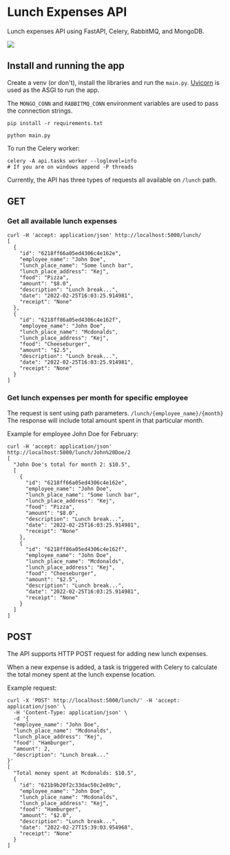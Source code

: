 # Lunch Expenses API
Lunch expenses API using FastAPI, Celery, RabbitMQ, and MongoDB.

![](https://i.imgur.com/eCcsutS.png)


## Install and running the app
Create a venv (or don't), install the libraries and run the `main.py`. [Uvicorn](https://www.uvicorn.org/) is used as the ASGI to run the app.

The `MONGO_CONN` and `RABBITMQ_CONN` environment variables are used to pass the connection strings.
```
pip install -r requirements.txt
```
```
python main.py
```

To run the Celery worker:
```
celery -A api.tasks worker --loglevel=info
# If you are on windows append -P threads
```

Currently, the API has three types of requests all available on `/lunch` path.

## GET

### Get all available lunch expenses
```
curl -H 'accept: application/json' http://localhost:5000/lunch/
[
  {
    "id": "6218ff66a05ed4306c4e162e",
    "employee_name": "John Doe",
    "lunch_place_name": "Some lunch bar",
    "lunch_place_address": "Kej",
    "food": "Pizza",
    "amount": "$8.0",
    "description": "Lunch break...",
    "date": "2022-02-25T16:03:25.914981",
    "receipt": "None"
  },
  {
    "id": "6218ff86a05ed4306c4e162f",
    "employee_name": "John Doe",
    "lunch_place_name": "Mcdonalds",
    "lunch_place_address": "Kej",
    "food": "Cheeseburger",
    "amount": "$2.5",
    "description": "Lunch break...",
    "date": "2022-02-25T16:03:25.914981",
    "receipt": "None"
  }
]
```

### Get lunch expenses per month for specific employee

The request is sent using path parameters. `/lunch/{employee_name}/{month}`
The response will include total amount spent in that particular month. 

Example for employee John Doe for February:
```
curl -H 'accept: application/json' http://localhost:5000/lunch/John%20Doe/2
[
  "John Doe's total for month 2: $10.5",
  [
    {
      "id": "6218ff66a05ed4306c4e162e",
      "employee_name": "John Doe",
      "lunch_place_name": "Some lunch bar",
      "lunch_place_address": "Kej",
      "food": "Pizza",
      "amount": "$8.0",
      "description": "Lunch break...",
      "date": "2022-02-25T16:03:25.914981",
      "receipt": "None"
    },
    {
      "id": "6218ff86a05ed4306c4e162f",
      "employee_name": "John Doe",
      "lunch_place_name": "Mcdonalds",
      "lunch_place_address": "Kej",
      "food": "Cheeseburger",
      "amount": "$2.5",
      "description": "Lunch break...",
      "date": "2022-02-25T16:03:25.914981",
      "receipt": "None"
    }
  ]
]
```
## POST
The API supports HTTP POST request for adding new lunch expenses.

When a new expense is added, a task is triggered with Celery to calculate the total money spent at the lunch expense location.

Example request:
```
curl -X 'POST' http://localhost:5000/lunch/' -H 'accept: application/json' \
  -H 'Content-Type: application/json' \
  -d '{
  "employee_name": "John Doe",
  "lunch_place_name": "Mcdonalds",
  "lunch_place_address": "Kej",
  "food": "Hamburger",
  "amount": 2,
  "description": "Lunch break..."
}'
[
  "Total money spent at Mcdonalds: $10.5",
  {
    "id": "621b9b20f2c33dac50c2e89c",
    "employee_name": "John Doe",
    "lunch_place_name": "Mcdonalds",
    "lunch_place_address": "Kej",
    "food": "Hamburger",
    "amount": "$2.0",
    "description": "Lunch break...",
    "date": "2022-02-27T15:39:03.954968",
    "receipt": "None"
  }
]
```